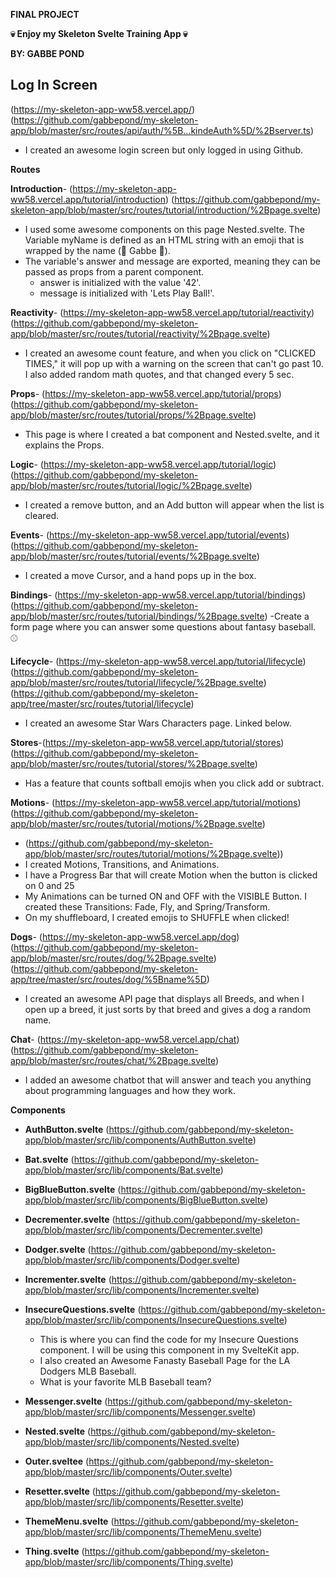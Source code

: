 **FINAL PROJECT** 

**💀 Enjoy my Skeleton Svelte Training App 💀**


**BY: GABBE POND**




## Log In Screen
(https://my-skeleton-app-ww58.vercel.app/)
(https://github.com/gabbepond/my-skeleton-app/blob/master/src/routes/api/auth/%5B...kindeAuth%5D/%2Bserver.ts)
- I created an awesome login screen but only logged in using Github.




**Routes**

**Introduction**- (https://my-skeleton-app-ww58.vercel.app/tutorial/introduction)
(https://github.com/gabbepond/my-skeleton-app/blob/master/src/routes/tutorial/introduction/%2Bpage.svelte)
- I used some awesome components on this page Nested.svelte. The Variable myName is defined as an HTML string with an emoji that is wrapped by the name (🥎 Gabbe 🥎).
- The variable's answer and message are exported, meaning they can be passed as props from a parent component.
    - answer is initialized with the value '42'.
    - message is initialized with 'Lets Play Ball!'.

**Reactivity**- (https://my-skeleton-app-ww58.vercel.app/tutorial/reactivity)
(https://github.com/gabbepond/my-skeleton-app/blob/master/src/routes/tutorial/reactivity/%2Bpage.svelte)
- I created an awesome count feature, and when you click on "CLICKED TIMES," it will pop up with a warning on the screen that can't go past 10. I also added random math quotes, and that changed every 5 sec.

**Props**- (https://my-skeleton-app-ww58.vercel.app/tutorial/props)
(https://github.com/gabbepond/my-skeleton-app/blob/master/src/routes/tutorial/props/%2Bpage.svelte)
- This page is where I created a bat component and Nested.svelte, and it explains the Props.

**Logic**- (https://my-skeleton-app-ww58.vercel.app/tutorial/logic)
(https://github.com/gabbepond/my-skeleton-app/blob/master/src/routes/tutorial/logic/%2Bpage.svelte)
- I created a remove button, and an Add button will appear when the list is cleared.

**Events**- (https://my-skeleton-app-ww58.vercel.app/tutorial/events)
(https://github.com/gabbepond/my-skeleton-app/blob/master/src/routes/tutorial/events/%2Bpage.svelte)
- I created a move Cursor, and a hand pops up in the box.

**Bindings**- (https://my-skeleton-app-ww58.vercel.app/tutorial/bindings)
(https://github.com/gabbepond/my-skeleton-app/blob/master/src/routes/tutorial/bindings/%2Bpage.svelte)
-Create a form page where you can answer some questions about fantasy baseball. ⚾

**Lifecycle**- (https://my-skeleton-app-ww58.vercel.app/tutorial/lifecycle)
(https://github.com/gabbepond/my-skeleton-app/blob/master/src/routes/tutorial/lifecycle/%2Bpage.svelte)
(https://github.com/gabbepond/my-skeleton-app/tree/master/src/routes/tutorial/lifecycle)
- I created an awesome Star Wars Characters page. Linked below.

**Stores**-(https://my-skeleton-app-ww58.vercel.app/tutorial/stores)
(https://github.com/gabbepond/my-skeleton-app/blob/master/src/routes/tutorial/stores/%2Bpage.svelte)
- Has a feature that counts softball emojis when you click add or subtract.

**Motions**- (https://my-skeleton-app-ww58.vercel.app/tutorial/motions)
(https://github.com/gabbepond/my-skeleton-app/blob/master/src/routes/tutorial/motions/%2Bpage.svelte)
 -   (https://github.com/gabbepond/my-skeleton-app/blob/master/src/routes/tutorial/motions/%2Bpage.svelte))
 -   I created Motions, Transitions, and Animations.
 -   I have a Progress Bar that will create Motion when the button is clicked on 0 and 25
 -   My Animations can be turned ON and OFF with the VISIBLE Button. I created these Transitions: Fade, Fly, and Spring/Transform.
 -   On my shuffleboard, I created emojis to SHUFFLE when clicked!

**Dogs**- (https://my-skeleton-app-ww58.vercel.app/dog)
(https://github.com/gabbepond/my-skeleton-app/blob/master/src/routes/dog/%2Bpage.svelte)
(https://github.com/gabbepond/my-skeleton-app/tree/master/src/routes/dog/%5Bname%5D)
- I created an awesome API page that displays all Breeds, and when I open up a breed, it just sorts by that breed and gives a dog a random name.

**Chat**- (https://my-skeleton-app-ww58.vercel.app/chat)
(https://github.com/gabbepond/my-skeleton-app/blob/master/src/routes/chat/%2Bpage.svelte)
- I added an awesome chatbot that will answer and teach you anything about programming languages and how they work.




**Components**

- **AuthButton.svelte** (https://github.com/gabbepond/my-skeleton-app/blob/master/src/lib/components/AuthButton.svelte)


- **Bat.svelte** (https://github.com/gabbepond/my-skeleton-app/blob/master/src/lib/components/Bat.svelte)
 

- **BigBlueButton.svelte** (https://github.com/gabbepond/my-skeleton-app/blob/master/src/lib/components/BigBlueButton.svelte)
 

 - **Decrementer.svelte** (https://github.com/gabbepond/my-skeleton-app/blob/master/src/lib/components/Decrementer.svelte)

   
- **Dodger.svelte** (https://github.com/gabbepond/my-skeleton-app/blob/master/src/lib/components/Dodger.svelte)


- **Incrementer.svelte** (https://github.com/gabbepond/my-skeleton-app/blob/master/src/lib/components/Incrementer.svelte)


- **InsecureQuestions.svelte** (https://github.com/gabbepond/my-skeleton-app/blob/master/src/lib/components/InsecureQuestions.svelte)

   - This is where you can find the code for my Insecure Questions component. I will be using this component            in my SvelteKit app.
   - I also created an Awesome Fanasty Baseball Page for the LA Dodgers MLB Baseball.
   - What is your favorite MLB Baseball team?



- **Messenger.svelte** (https://github.com/gabbepond/my-skeleton-app/blob/master/src/lib/components/Messenger.svelte)


- **Nested.svelte** (https://github.com/gabbepond/my-skeleton-app/blob/master/src/lib/components/Nested.svelte)



- **Outer.sveltee** (https://github.com/gabbepond/my-skeleton-app/blob/master/src/lib/components/Outer.svelte)


 
- **Resetter.svelte** (https://github.com/gabbepond/my-skeleton-app/blob/master/src/lib/components/Resetter.svelte)


- **ThemeMenu.svelte** (https://github.com/gabbepond/my-skeleton-app/blob/master/src/lib/components/ThemeMenu.svelte)


- **Thing.svelte** (https://github.com/gabbepond/my-skeleton-app/blob/master/src/lib/components/Thing.svelte)






